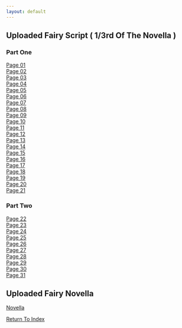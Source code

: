 ```yaml
---
layout: default
---
```

## Uploaded Fairy Script ( 1/3rd Of The Novella )

### Part One
[Page 01](https://lwflouisa.github.io/uploadedfairyalt/comic_script/chapter_one/Uploaded%20Fairy%20P1%20Export.pdf)<br />
[Page 02](https://lwflouisa.github.io/uploadedfairyalt/comic_script/chapter_one/Uploaded%20Fairy%20P2%20Export.pdf)<br />
[Page 03](https://lwflouisa.github.io/uploadedfairyalt/comic_script/chapter_one/Uploaded%20Fairy%20P3%20Export.pdf)<br />
[Page 04](https://lwflouisa.github.io/uploadedfairyalt/comic_script/chapter_one/Uploaded%20Fairy%20P4.pdf)<br />
[Page 05](https://lwflouisa.github.io/uploadedfairyalt/comic_script/chapter_one/Uploaded%20Fairy%20P5.pdf)<br />
[Page 06](https://lwflouisa.github.io/uploadedfairyalt/comic_script/chapter_one/Uploaded%20Fairy%20P6%20Export.pdf)<br />
[Page 07](https://lwflouisa.github.io/uploadedfairyalt/comic_script/chapter_one/Uploaded%20Fairy%20P7%20Export.pdf)<br />
[Page 08](https://lwflouisa.github.io/uploadedfairyalt/comic_script/chapter_one/Uploaded%20Fairy%20P8%20Export.pdf)<br />
[Page 09](https://lwflouisa.github.io/uploadedfairyalt/comic_script/chapter_one/Uploaded%20Fairy%20P9%20Export.pdf)<br />
[Page 10](https://lwflouisa.github.io/uploadedfairyalt/comic_script/chapter_one/Uploaded%20Fairy%20P10%20Export.pdf)<br />
[Page 11](https://lwflouisa.github.io/uploadedfairyalt/comic_script/chapter_one/Uploaded%20Fairy%20P11%20Export.pdf)<br />
[Page 12](https://lwflouisa.github.io/uploadedfairyalt/comic_script/chapter_one/Uploaded%20Fairy%20P12%20Export.pdf)<br />
[Page 13](https://lwflouisa.github.io/uploadedfairyalt/comic_script/chapter_one/Uploaded%20Fairy%20P13%20Export.pdf)<br />
[Page 14](https://lwflouisa.github.io/uploadedfairyalt/comic_script/chapter_one/Uploaded%20Fairy%20P14%20Side%20Story%20Export.pdf)<br />
[Page 15](https://lwflouisa.github.io/uploadedfairyalt/comic_script/chapter_one/Uploaded%20Fairy%20P15%20Export.pdf)<br />
[Page 16](https://lwflouisa.github.io/uploadedfairyalt/comic_script/chapter_one/Uploaded%20Fairy%20P16%20Export.pdf)<br />
[Page 17](https://lwflouisa.github.io/uploadedfairyalt/comic_script/chapter_one/Uploaded%20Fairy%20P17%20Export.pdf)<br />
[Page 18](https://lwflouisa.github.io/uploadedfairyalt/comic_script/chapter_one/Uploaded%20Fairy%20P18%20Export.pdf)<br />
[Page 19](https://lwflouisa.github.io/uploadedfairyalt/comic_script/chapter_one/Uploaded%20Fairy%20P19%20Export.pdf)<br />
[Page 20](https://lwflouisa.github.io/uploadedfairyalt/comic_script/chapter_one/Uploaded%20Fairy%20P20%20Hemato%201%20Epilogue%20Export.pdf)<br />
[Page 21](https://lwflouisa.github.io/uploadedfairyalt/comic_script/chapter_one/Uploaded%20Fairy%20P21%20Export.pdf)<br />

### Part Two
[Page 22](https://lwflouisa.github.io/uploadedfairyalt/comic_script/chapter_two/Prologue%201%20Gone%20In%20A%20Flash%20Export.pdf)<br />
[Page 23](https://lwflouisa.github.io/uploadedfairyalt/comic_script/chapter_two/Prologue%202%20Locking%20Her%20Father%20Out%20Export.pdf)<br />
[Page 24](https://lwflouisa.github.io/uploadedfairyalt/comic_script/chapter_two/Uploaded%20Fairy%20P22.pdf)<br />
[Page 25](https://lwflouisa.github.io/uploadedfairyalt/comic_script/chapter_two/Uploaded%20Fairy%20P23.pdf)<br />
[Page 26](https://lwflouisa.github.io/uploadedfairyalt/comic_script/chapter_two/Uploaded%20Fairy%20P24%20Export.pdf)<br />
[Page 27](https://lwflouisa.github.io/uploadedfairyalt/comic_script/chapter_two/Uploaded%20Fairy%20P25.pdf)<br />
[Page 28](https://lwflouisa.github.io/uploadedfairyalt/comic_script/chapter_two/Uploaded%20Fairy%20P26.pdf)<br />
[Page 29](https://lwflouisa.github.io/uploadedfairyalt/comic_script/chapter_two/Uploaded%20Fairy%20P27.pdf)<br />
[Page 30](https://lwflouisa.github.io/uploadedfairyalt/comic_script/chapter_two/Uploaded%20Fairy%20P28.pdf)<br />
[Page 31](https://lwflouisa.github.io/uploadedfairyalt/comic_script/chapter_two/Uploaded%20Fairy%20P29.pdf)<br />

## Uploaded Fairy Novella
[Novella](https://lwflouisa.github.io/uploadedfairyalt/comic_script/original_novel/)

[Return To Index](https://lwflouisa.github.io/uploadfairyalt/)
